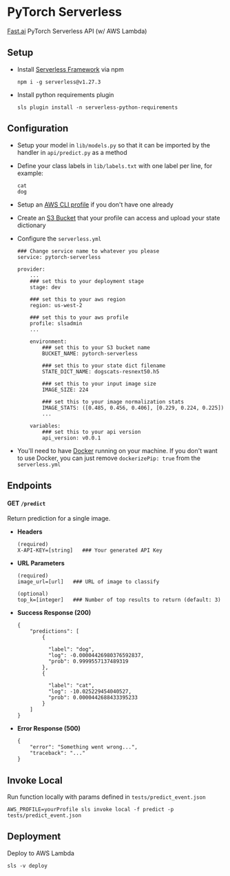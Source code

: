 # PyTorch Serverless
[Fast.ai](http://www.fast.ai) PyTorch Serverless API (w/ AWS Lambda)

## Setup
- Install [Serverless Framework](https://serverless.com/) via npm
    ```
    npm i -g serverless@v1.27.3
    ```
    
- Install python requirements plugin
    ```
    sls plugin install -n serverless-python-requirements
    ```
    
## Configuration
- Setup your model in `lib/models.py` so that it can be imported by the handler in `api/predict.py` as a method
 
- Define your class labels in `lib/labels.txt` with one label per line, for example:
    ```
    cat
    dog
    ```
    
- Setup an [AWS CLI profile](https://docs.aws.amazon.com/cli/latest/userguide/cli-multiple-profiles.html) if you 
don't have one already
 
- Create an [S3 Bucket](https://docs.aws.amazon.com/AmazonS3/latest/dev/UsingBucket.html#create-bucket-intro) that your 
profile can access and upload your state dictionary

- Configure the `serverless.yml`
    ```
    ### Change service name to whatever you please
    service: pytorch-serverless
    
    provider:
        ...
        ### set this to your deployment stage
        stage: dev
        
        ### set this to your aws region
        region: us-west-2
        
        ### set this to your aws profile
        profile: slsadmin
        ...
        
        environment:
            ### set this to your S3 bucket name
            BUCKET_NAME: pytorch-serverless
            
            ### set this to your state dict filename
            STATE_DICT_NAME: dogscats-resnext50.h5
            
            ### set this to your input image size
            IMAGE_SIZE: 224
            
            ### set this to your image normalization stats
            IMAGE_STATS: ([0.485, 0.456, 0.406], [0.229, 0.224, 0.225])
            ...
         
        variables:
            ### set this to your api version
            api_version: v0.0.1
    ```

- You'll need to have [Docker](https://docs.docker.com/install/) running on your machine. If you don't want to 
use Docker, you can just remove `dockerizePip: true` from the `serverless.yml`

## Endpoints

#### **GET** `/predict`

Return prediction for a single image.

- **Headers**
    ```
    (required)
    X-API-KEY=[string]   ### Your generated API Key
    ```

- **URL Parameters**
    ```
    (required)
    image_url=[url]   ### URL of image to classify
    
    (optional)
    top_k=[integer]   ### Number of top results to return (default: 3)
    ```
    
- **Success Response (200)**
    ```
    {
        "predictions": [
            {
            
              "label": "dog",
              "log": -0.00004426980376592837,
              "prob": 0.9999557137489319
            },
            {
            
              "label": "cat",
              "log": -10.025229454040527,
              "prob": 0.0000442688433395233
            }
        ]
    }
    ```
    
- **Error Response (500)**
    ```
    {
        "error": "Something went wrong...",
        "traceback": "..."
    }
    ```

## Invoke Local
Run function locally with params defined in `tests/predict_event.json`
```
AWS_PROFILE=yourProfile sls invoke local -f predict -p tests/predict_event.json
```

## Deployment
Deploy to AWS Lambda
```
sls -v deploy
```

